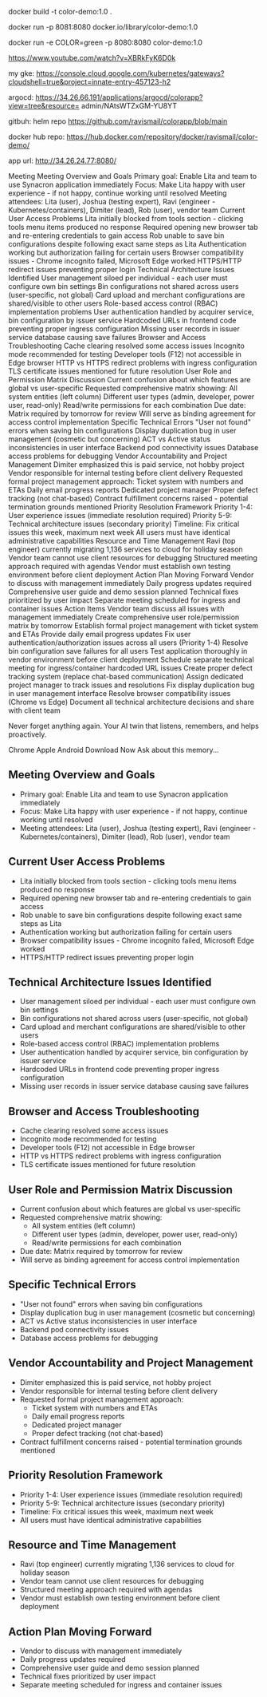 docker build -t color-demo:1.0 .

docker run -p 8081:8080 docker.io/library/color-demo:1.0

docker run -e COLOR=green -p 8080:8080 color-demo:1.0


https://www.youtube.com/watch?v=XBRkFyK6D0k


my gke:
https://console.cloud.google.com/kubernetes/gateways?cloudshell=true&project=innate-entry-457123-h2

argocd:
https://34.26.66.191/applications/argocd/colorapp?view=tree&resource=
admin/NAtsWTZxGM-YU8YT

gitbuh: helm repo
https://github.com/ravismail/colorapp/blob/main

docker hub repo:
https://hub.docker.com/repository/docker/ravismail/color-demo/ 

app url:
http://34.26.24.77:8080/



Meeting
Meeting Overview and Goals
Primary goal: Enable Lita and team to use Synacron application immediately
Focus: Make Lita happy with user experience - if not happy, continue working until resolved
Meeting attendees: Lita (user), Joshua (testing expert), Ravi (engineer - Kubernetes/containers), Dimiter (lead), Rob (user), vendor team
Current User Access Problems
Lita initially blocked from tools section - clicking tools menu items produced no response
Required opening new browser tab and re-entering credentials to gain access
Rob unable to save bin configurations despite following exact same steps as Lita
Authentication working but authorization failing for certain users
Browser compatibility issues - Chrome incognito failed, Microsoft Edge worked
HTTPS/HTTP redirect issues preventing proper login
Technical Architecture Issues Identified
User management siloed per individual - each user must configure own bin settings
Bin configurations not shared across users (user-specific, not global)
Card upload and merchant configurations are shared/visible to other users
Role-based access control (RBAC) implementation problems
User authentication handled by acquirer service, bin configuration by issuer service
Hardcoded URLs in frontend code preventing proper ingress configuration
Missing user records in issuer service database causing save failures
Browser and Access Troubleshooting
Cache clearing resolved some access issues
Incognito mode recommended for testing
Developer tools (F12) not accessible in Edge browser
HTTP vs HTTPS redirect problems with ingress configuration
TLS certificate issues mentioned for future resolution
User Role and Permission Matrix Discussion
Current confusion about which features are global vs user-specific
Requested comprehensive matrix showing:
All system entities (left column)
Different user types (admin, developer, power user, read-only)
Read/write permissions for each combination
Due date: Matrix required by tomorrow for review
Will serve as binding agreement for access control implementation
Specific Technical Errors
"User not found" errors when saving bin configurations
Display duplication bug in user management (cosmetic but concerning)
ACT vs Active status inconsistencies in user interface
Backend pod connectivity issues
Database access problems for debugging
Vendor Accountability and Project Management
Dimiter emphasized this is paid service, not hobby project
Vendor responsible for internal testing before client delivery
Requested formal project management approach:
Ticket system with numbers and ETAs
Daily email progress reports
Dedicated project manager
Proper defect tracking (not chat-based)
Contract fulfillment concerns raised - potential termination grounds mentioned
Priority Resolution Framework
Priority 1-4: User experience issues (immediate resolution required)
Priority 5-9: Technical architecture issues (secondary priority)
Timeline: Fix critical issues this week, maximum next week
All users must have identical administrative capabilities
Resource and Time Management
Ravi (top engineer) currently migrating 1,136 services to cloud for holiday season
Vendor team cannot use client resources for debugging
Structured meeting approach required with agendas
Vendor must establish own testing environment before client deployment
Action Plan Moving Forward
Vendor to discuss with management immediately
Daily progress updates required
Comprehensive user guide and demo session planned
Technical fixes prioritized by user impact
Separate meeting scheduled for ingress and container issues
Action Items
Vendor team discuss all issues with management immediately
Create comprehensive user role/permission matrix by tomorrow
Establish formal project management with ticket system and ETAs
Provide daily email progress updates
Fix user authentication/authorization issues across all users (Priority 1-4)
Resolve bin configuration save failures for all users
Test application thoroughly in vendor environment before client deployment
Schedule separate technical meeting for ingress/container hardcoded URL issues
Create proper defect tracking system (replace chat-based communication)
Assign dedicated project manager to track issues and resolutions
Fix display duplication bug in user management interface
Resolve browser compatibility issues (Chrome vs Edge)
Document all technical architecture decisions and share with client team


Never forget anything again.
Your AI twin that listens, remembers, and helps proactively.


Chrome
Apple
Android
Download Now
Ask about this memory...



## Meeting Overview and Goals
- Primary goal: Enable Lita and team to use Synacron application immediately
- Focus: Make Lita happy with user experience - if not happy, continue working until resolved
- Meeting attendees: Lita (user), Joshua (testing expert), Ravi (engineer - Kubernetes/containers), Dimiter (lead), Rob (user), vendor team

## Current User Access Problems
- Lita initially blocked from tools section - clicking tools menu items produced no response
- Required opening new browser tab and re-entering credentials to gain access
- Rob unable to save bin configurations despite following exact same steps as Lita
- Authentication working but authorization failing for certain users
- Browser compatibility issues - Chrome incognito failed, Microsoft Edge worked
- HTTPS/HTTP redirect issues preventing proper login

## Technical Architecture Issues Identified
- User management siloed per individual - each user must configure own bin settings
- Bin configurations not shared across users (user-specific, not global)
- Card upload and merchant configurations are shared/visible to other users
- Role-based access control (RBAC) implementation problems
- User authentication handled by acquirer service, bin configuration by issuer service
- Hardcoded URLs in frontend code preventing proper ingress configuration
- Missing user records in issuer service database causing save failures

## Browser and Access Troubleshooting
- Cache clearing resolved some access issues
- Incognito mode recommended for testing
- Developer tools (F12) not accessible in Edge browser
- HTTP vs HTTPS redirect problems with ingress configuration
- TLS certificate issues mentioned for future resolution

## User Role and Permission Matrix Discussion
- Current confusion about which features are global vs user-specific
- Requested comprehensive matrix showing:
  - All system entities (left column)
  - Different user types (admin, developer, power user, read-only)
  - Read/write permissions for each combination
- Due date: Matrix required by tomorrow for review
- Will serve as binding agreement for access control implementation

## Specific Technical Errors
- "User not found" errors when saving bin configurations
- Display duplication bug in user management (cosmetic but concerning)
- ACT vs Active status inconsistencies in user interface
- Backend pod connectivity issues
- Database access problems for debugging

## Vendor Accountability and Project Management
- Dimiter emphasized this is paid service, not hobby project
- Vendor responsible for internal testing before client delivery
- Requested formal project management approach:
  - Ticket system with numbers and ETAs
  - Daily email progress reports
  - Dedicated project manager
  - Proper defect tracking (not chat-based)
- Contract fulfillment concerns raised - potential termination grounds mentioned

## Priority Resolution Framework
- Priority 1-4: User experience issues (immediate resolution required)
- Priority 5-9: Technical architecture issues (secondary priority)
- Timeline: Fix critical issues this week, maximum next week
- All users must have identical administrative capabilities

## Resource and Time Management
- Ravi (top engineer) currently migrating 1,136 services to cloud for holiday season
- Vendor team cannot use client resources for debugging
- Structured meeting approach required with agendas
- Vendor must establish own testing environment before client deployment

## Action Plan Moving Forward
- Vendor to discuss with management immediately
- Daily progress updates required
- Comprehensive user guide and demo session planned
- Technical fixes prioritized by user impact
- Separate meeting scheduled for ingress and container issues









